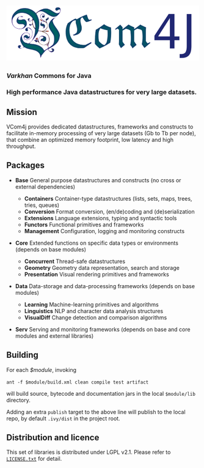 # ![VCom4j](title.png)

### _Varkhan_ Commons for Java
### High performance Java datastructures for very large datasets.


## Mission

VCom4j provides dedicated datastructures, frameworks and constructs to facilitate in-memory processing of very large datasets (Gb to Tb per node), that combine an optimized memory footprint, low latency and high throughput.


## Packages
 
* **Base**   General purpose datastructures and constructs (no cross or external dependencies)
   * **Containers**   Container-type datastructures (lists, sets, maps, trees, tries, queues)
   * **Conversion**   Format conversion, (en/de)coding and (de)serialization
   * **Extensions**   Language extensions, typing and syntactic tools
   * **Functors**     Functional primitives and frameworks
   * **Management**   Configuration, logging and monitoring constructs

* **Core**   Extended functions on specific data types or environments (depends on base modules)
   * **Concurrent**   Thread-safe datastructures
   * **Geometry**     Geometry data representation, search and storage
   * **Presentation** Visual rendering primitives and frameworks

* **Data**   Data-storage and data-processing frameworks (depends on base modules)
   * **Learning**     Machine-learning primitives and algorithms
   * **Linguistics**  NLP and character data analysis structures
   * **VisualDiff**   Change detection and comparison algorithms

* **Serv**   Serving and monitoring frameworks (depends on base and core modules and external libraries)


## Building

For each _$module_, invoking

`ant -f $module/build.xml clean compile test artifact`

will build source, bytecode and documentation jars in the local `$module/lib` directory.

Adding an extra `publish` target to the above line will publish to the local repo, by default `.ivy/dist` in the project root.


## Distribution and licence

This set of libraries is distributed under LGPL v2.1. Please refer to [`LICENSE.txt`](LICENSE.txt "LGPL v2.1") for detail.


